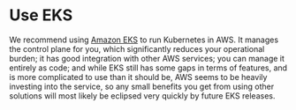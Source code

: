 # Use EKS

We recommend using [Amazon EKS](https://aws.amazon.com/eks/) to run Kubernetes in AWS. It manages the control plane
for you, which significantly reduces your operational burden; it has good integration with other AWS services; you can
manage it entirely as code; and while EKS still has some gaps in terms of features, and is more complicated to use than
it should be, AWS seems to be heavily investing into the service, so any small benefits you get from using other
solutions will most likely be eclipsed very quickly by future EKS releases.


<!-- ##DOCS-SOURCER-START
{"sourcePlugin":"local-copier","hash":"5c1d0eaffbf00b57e330e9a2dc9dc150"}
##DOCS-SOURCER-END -->
